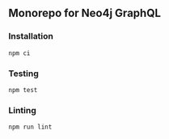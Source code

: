 ## Monorepo for Neo4j GraphQL

### Installation

```
npm ci
```

### Testing

```
npm test
```

### Linting

```
npm run lint
```
